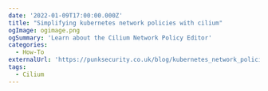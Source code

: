 ```yaml
---
date: '2022-01-09T17:00:00.000Z'
title: "Simplifying kubernetes network policies with cilium"
ogImage: ogimage.png
ogSummary: 'Learn about the Cilium Network Policy Editor'
categories:
  - How-To
externalUrl: 'https://punksecurity.co.uk/blog/kubernetes_network_policies/'
tags:
  - Cilium
---
```

